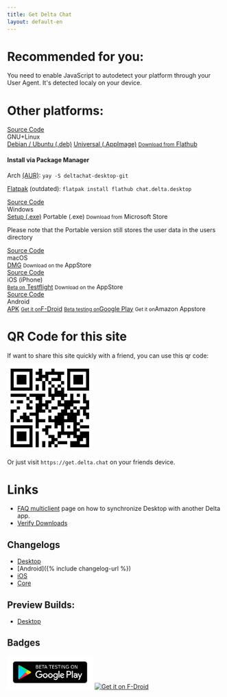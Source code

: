```yaml
---
title: Get Delta Chat
layout: default-en
---
```


<div class="download-content">
    <h1>Recommended for you:</h1>
    <div id="recommend"></div>
    <noscript>You need to enable JavaScript to autodetect your platform through your User Agent. It's detected localy on your device.</noscript>
    <h1>Other platforms:</h1>
    <div id="boxes">
        <div class="box" id="linux">
            <a href="https://github.com/deltachat/deltachat-desktop" class="source-link">Source Code</a>
            <div class="title">GNU+Linux</div>
            <div class="buttons">
                <a href="https://download.delta.chat/desktop/DeltaChat.stable.amd64.deb" class="big-button">Debian / Ubuntu (.deb)</a>
                <a href="https://download.delta.chat/desktop/DeltaChat.stable.AppImage" class="big-button">Universal (.AppImage)</a>
                <a href="https://flathub.org/apps/details/chat.delta.desktop" class="soon"><small>Download from</small> Flathub</a>
            </div>
            <h4>Install via Package Manager</h4>
            <p>
                Arch <a href="https://aur.archlinux.org/packages/deltachat-desktop-git/">(AUR)</a>:
                <code>yay -S deltachat-desktop-git</code>
            </p>
            <p>
                <a href="https://flathub.org/apps/details/chat.delta.desktop">Flatpak</a> (outdated):
                <code>flatpak install flathub chat.delta.desktop</code>
            </p>
        </div>
        <div class="box" id="windows">
            <a href="https://github.com/deltachat/deltachat-desktop" class="source-link">Source Code</a>
            <div class="title">Windows</div>
            <div class="buttons">
                <a href="https://download.delta.chat/desktop/DeltaChat.stable.setup.exe" class="big-button">Setup (.exe)</a>
                <a class="soon big-button">Portable (.exe)</a>
                <a class="soon"><small>Download from</small> Microsoft Store</a>
            </div>
            <p>Please note that the Portable version still stores the user data in the users directory</p>
        </div>
        <div class="box" id="osx">
            <a href="https://github.com/deltachat/deltachat-desktop" class="source-link">Source Code</a>
            <div class="title">macOS</div>
            <div class="buttons">
                <a href="https://download.delta.chat/desktop/DeltaChat.stable.dmg" class="big-button">DMG</a>
                <a class="soon"><small>Download on the</small> AppStore</a>
            </div>
        </div>
        <div class="box" id="ios">
            <a href="https://github.com/deltachat/deltachat-ios" class="source-link">Source Code</a>
            <div class="title">iOS (iPhone)</div>
            <div class="buttons">
                <a href="https://testflight.apple.com/join/uEMc1NxS"><small>Beta on</small> Testflight</a>
                <a class="soon"><small>Download on the</small> AppStore</a>
            </div>
        </div>
        <div class="box" id="android">
            <a href="https://github.com/deltachat/deltachat-android" class="source-link">Source Code</a>
            <div class="title">Android</div>
            <div class="buttons">
                <a href="https://github.com/deltachat/deltachat-android/releases/download/preview-v0.950.0/deltachat-gplay-release-0.950.0.apk" class="big-button">APK</a>
                <a href="https://f-droid.org/app/com.b44t.messenger"><small>Get it on</small>F-Droid</a>
                <a href="https://play.google.com/store/apps/details?id=chat.delta"><small>Beta testing on</small>Google Play</a>
                <a class="soon"><small>Get it on</small>Amazon Appstore</a>
            </div>
        </div>
    </div>
</div>
<script src="../assets/js/download-page.js"></script>

# QR Code for this site
If want to share this site quickly with a friend, you can use this qr code:

<img style="float: center" src="../assets/home/get.delta.chat.png" alt="Qr code for https://get.delta.chat" width="200" />

Or just visit `https://get.delta.chat` on your friends device.


# Links

* [FAQ multiclient](help#multiclient) page on how to synchronize Desktop with another Delta app. 
* [Verify Downloads](verify_downloads.html)

## Changelogs

* [Desktop](https://github.com/deltachat/deltachat-desktop/blob/master/CHANGELOG.md)
* [Android]({% include changelog-url %})
* [iOS](https://github.com/deltachat/deltachat-ios/blob/master/CHANGELOG.md)
* [Core](https://github.com/deltachat/deltachat-core-rust/blob/master/CHANGELOG.md)

## Preview Builds:
* [Desktop](https://download.delta.chat/desktop/preview/)

## Badges

[<img src="../assets/home/get-it-on-gplay-beta.png" alt="Beta testing on Google Play" width="200" />](https://play.google.com/store/apps/details?id=chat.delta)
[<img src="../assets/home/get-it-on-fdroid.png" alt="Get it on F-Droid" width="200" />](https://f-droid.org/app/com.b44t.messenger)
<!--
<img src="../assets/home/get-it-on-ios.png" alt="Download on Apple AppStore" width="200" style="float:right; filter: opacity(.3) grayscale(100%);" />
-->